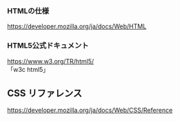 ### HTMLの仕様
https://developer.mozilla.org/ja/docs/Web/HTML

### HTML5公式ドキュメント
https://www.w3.org/TR/html5/  
「w3c html5」  

## CSS リファレンス
https://developer.mozilla.org/ja/docs/Web/CSS/Reference
